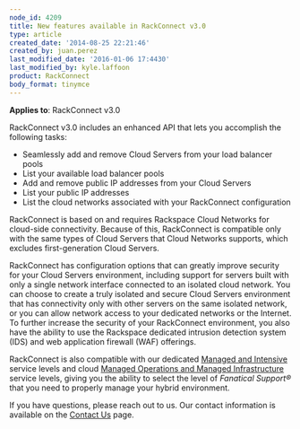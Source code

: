 ```yaml
---
node_id: 4209
title: New features available in RackConnect v3.0
type: article
created_date: '2014-08-25 22:21:46'
created_by: juan.perez
last_modified_date: '2016-01-06 17:4430'
last_modified_by: kyle.laffoon
product: RackConnect
body_format: tinymce
---
```


**Applies to**: RackConnect v3.0

RackConnect v3.0 includes an enhanced API that lets you accomplish the
following tasks:

-   Seamlessly add and remove Cloud Servers from your load balancer
    pools
-   List your available load balancer pools
-   Add and remove public IP addresses from your Cloud Servers
-   List your public IP addresses
-   List the cloud networks associated with your RackConnect
    configuration

RackConnect is based on and requires Rackspace Cloud Networks for
cloud-side connectivity. Because of this, RackConnect is compatible only
with the same types of Cloud Servers that Cloud Networks supports, which
excludes first-generation Cloud Servers.

RackConnect has configuration options that can greatly improve security
for your Cloud Servers environment, including support for servers built
with only a single network interface connected to an isolated cloud
network. You can choose to create a truly isolated and secure Cloud
Servers environment that has connectivity only with other servers on the
same isolated network, or you can allow network access to your dedicated
networks or the Internet. To further increase the security of your
RackConnect environment, you also have the ability to use the Rackspace
dedicated intrusion detection system (IDS) and web application firewall
(WAF) offerings.

RackConnect is also compatible with our dedicated [Managed and
Intensive](http://www.rackspace.com/managed-hosting/service-levels/) service
levels and cloud [Managed Operations and Managed
Infrastructure](http://www.rackspace.com/managed-cloud/) service levels,
giving you the ability to select the level of *Fanatical Support&reg;* that
you need to properly manage your hybrid environment.

If you have questions, please reach out to us. Our contact information
is available on the [Contact
Us](http://www.rackspace.com/knowledge_center/support) page.

